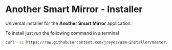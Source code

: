 # Another Smart Mirror - Installer
Universal installer for the **Another Smart Mirror** application.


To install just run the following command in a terminal

```bash
curl -sL https://raw.githubusercontent.com/jreyes/asm-installer/master/install.sh | sudo bash
```
